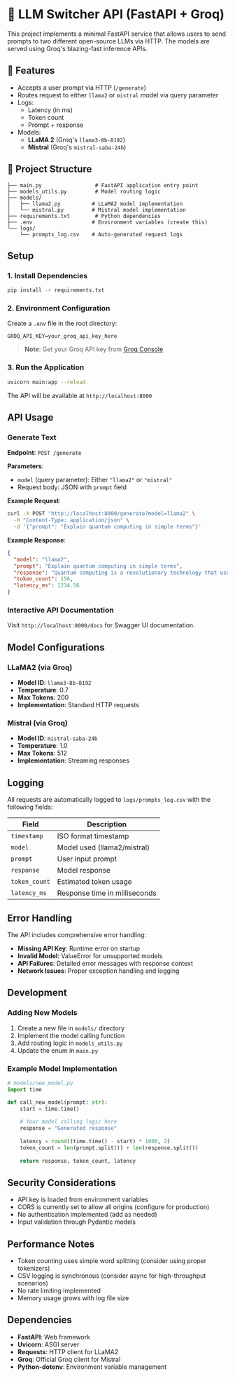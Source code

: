 # 🧠 LLM Switcher API (FastAPI + Groq)

This project implements a minimal FastAPI service that allows users to send prompts to two different open-source LLMs via HTTP. The models are served using Groq's blazing-fast inference APIs.

## 🚀 Features

- Accepts a user prompt via HTTP (`/generate`)
- Routes request to either `llama2` or `mistral` model via query parameter
- Logs:
  - Latency (in ms)
  - Token count
  - Prompt + response
- Models:  
  - **LLaMA 2** (Groq's `llama3-8b-8192`)
  - **Mistral** (Groq's `mistral-saba-24b`)

## 📁 Project Structure

```
├── main.py                 # FastAPI application entry point
├── models_utils.py         # Model routing logic
├── models/
│   ├── llama2.py          # LLaMA2 model implementation
│   └── mistral.py         # Mistral model implementation
├── requirements.txt        # Python dependencies
├── .env                   # Environment variables (create this)
└── logs/
    └── prompts_log.csv    # Auto-generated request logs
```

## Setup

### 1. Install Dependencies

```bash
pip install -r requirements.txt
```

### 2. Environment Configuration

Create a `.env` file in the root directory:

```env
GROQ_API_KEY=your_groq_api_key_here
```

> **Note**: Get your Groq API key from [Groq Console](https://console.groq.com/)

### 3. Run the Application

```bash
uvicorn main:app --reload
```

The API will be available at `http://localhost:8000`

## API Usage

### Generate Text

**Endpoint**: `POST /generate`

**Parameters**:
- `model` (query parameter): Either `"llama2"` or `"mistral"`
- Request body: JSON with `prompt` field

**Example Request**:
```bash
curl -X POST "http://localhost:8000/generate?model=llama2" \
  -H "Content-Type: application/json" \
  -d '{"prompt": "Explain quantum computing in simple terms"}'
```

**Example Response**:
```json
{
  "model": "llama2",
  "prompt": "Explain quantum computing in simple terms",
  "response": "Quantum computing is a revolutionary technology that uses quantum mechanics...",
  "token_count": 156,
  "latency_ms": 1234.56
}
```

### Interactive API Documentation

Visit `http://localhost:8000/docs` for Swagger UI documentation.

## Model Configurations

### LLaMA2 (via Groq)
- **Model ID**: `llama3-8b-8192`
- **Temperature**: 0.7
- **Max Tokens**: 200
- **Implementation**: Standard HTTP requests

### Mistral (via Groq)
- **Model ID**: `mistral-saba-24b`
- **Temperature**: 1.0
- **Max Tokens**: 512
- **Implementation**: Streaming responses

## Logging

All requests are automatically logged to `logs/prompts_log.csv` with the following fields:

| Field | Description |
|-------|-------------|
| `timestamp` | ISO format timestamp |
| `model` | Model used (llama2/mistral) |
| `prompt` | User input prompt |
| `response` | Model response |
| `token_count` | Estimated token usage |
| `latency_ms` | Response time in milliseconds |

## Error Handling

The API includes comprehensive error handling:

- **Missing API Key**: Runtime error on startup
- **Invalid Model**: ValueError for unsupported models
- **API Failures**: Detailed error messages with response context
- **Network Issues**: Proper exception handling and logging

## Development

### Adding New Models

1. Create a new file in `models/` directory
2. Implement the model calling function
3. Add routing logic in `models_utils.py`
4. Update the enum in `main.py`

### Example Model Implementation

```python
# models/new_model.py
import time

def call_new_model(prompt: str):
    start = time.time()
    
    # Your model calling logic here
    response = "Generated response"
    
    latency = round((time.time() - start) * 1000, 2)
    token_count = len(prompt.split()) + len(response.split())
    
    return response, token_count, latency
```

## Security Considerations

- API key is loaded from environment variables
- CORS is currently set to allow all origins (configure for production)
- No authentication implemented (add as needed)
- Input validation through Pydantic models

## Performance Notes

- Token counting uses simple word splitting (consider using proper tokenizers)
- CSV logging is synchronous (consider async for high-throughput scenarios)
- No rate limiting implemented
- Memory usage grows with log file size

## Dependencies

- **FastAPI**: Web framework
- **Uvicorn**: ASGI server
- **Requests**: HTTP client for LLaMA2
- **Groq**: Official Groq client for Mistral
- **Python-dotenv**: Environment variable management
